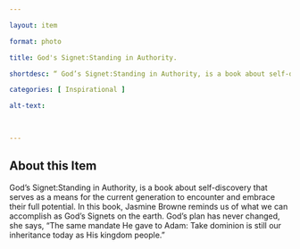 ```yaml
--- 

layout: item 

format: photo 

title: God's Signet:Standing in Authority.

shortdesc: “ God’s Signet:Standing in Authority, is a book about self-discovery that serves as a means for the current generation to encounter and embrace their full potential.” 

categories: [ Inspirational ] 

alt-text:  


 
--- 
```


## About this Item 

God’s Signet:Standing in Authority, is a book about self-discovery that serves as a means for the current generation to encounter and embrace their full potential. In this book, Jasmine Browne reminds us of what we can accomplish as God’s Signets on the earth. God’s plan has never changed, she says, “The same mandate He gave to Adam: Take dominion is still our inheritance today as His kingdom people.”
